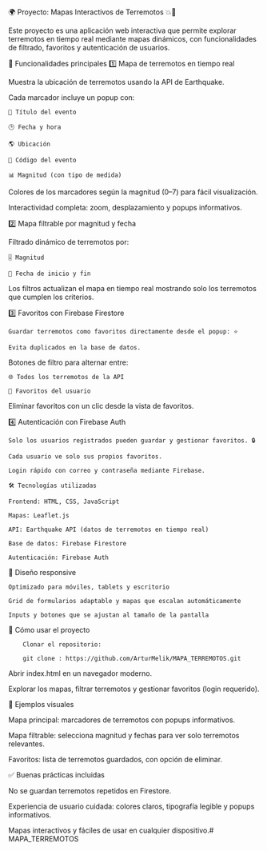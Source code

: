 🌍 Proyecto: Mapas Interactivos de Terremotos 💥🌋

Este proyecto es una aplicación web interactiva que permite explorar terremotos en tiempo real mediante mapas dinámicos, con funcionalidades de filtrado, favoritos y autenticación de usuarios.

🔹 Funcionalidades principales
1️⃣ Mapa de terremotos en tiempo real

Muestra la ubicación de terremotos usando la API de Earthquake.

Cada marcador incluye un popup con:

    📌 Título del evento

    🕒 Fecha y hora

    🌎 Ubicación

    🔢 Código del evento

    📊 Magnitud (con tipo de medida)

Colores de los marcadores según la magnitud (0–7) para fácil visualización.

Interactividad completa: zoom, desplazamiento y popups informativos.

2️⃣ Mapa filtrable por magnitud y fecha

Filtrado dinámico de terremotos por:

    🎚 Magnitud

    📅 Fecha de inicio y fin

Los filtros actualizan el mapa en tiempo real mostrando solo los terremotos que cumplen los criterios.

3️⃣ Favoritos con Firebase Firestore

    Guardar terremotos como favoritos directamente desde el popup: ⭐

    Evita duplicados en la base de datos.

Botones de filtro para alternar entre:

    🌐 Todos los terremotos de la API

    💖 Favoritos del usuario

Eliminar favoritos con un clic desde la vista de favoritos.

4️⃣ Autenticación con Firebase Auth

    Solo los usuarios registrados pueden guardar y gestionar favoritos. 🔒

    Cada usuario ve solo sus propios favoritos.

    Login rápido con correo y contraseña mediante Firebase.

    🛠 Tecnologías utilizadas

    Frontend: HTML, CSS, JavaScript

    Mapas: Leaflet.js

    API: Earthquake API (datos de terremotos en tiempo real)

    Base de datos: Firebase Firestore

    Autenticación: Firebase Auth

📱 Diseño responsive

    Optimizado para móviles, tablets y escritorio

    Grid de formularios adaptable y mapas que escalan automáticamente

    Inputs y botones que se ajustan al tamaño de la pantalla

🚀 Cómo usar el proyecto

        Clonar el repositorio:

        git clone : https://github.com/ArturMelik/MAPA_TERREMOTOS.git


Abrir index.html en un navegador moderno.

Explorar los mapas, filtrar terremotos y gestionar favoritos (login requerido).

🎨 Ejemplos visuales

Mapa principal: marcadores de terremotos con popups informativos.

Mapa filtrable: selecciona magnitud y fechas para ver solo terremotos relevantes.

Favoritos: lista de terremotos guardados, con opción de eliminar.

✅ Buenas prácticas incluidas

No se guardan terremotos repetidos en Firestore.

Experiencia de usuario cuidada: colores claros, tipografía legible y popups informativos.

Mapas interactivos y fáciles de usar en cualquier dispositivo.# MAPA_TERREMOTOS
